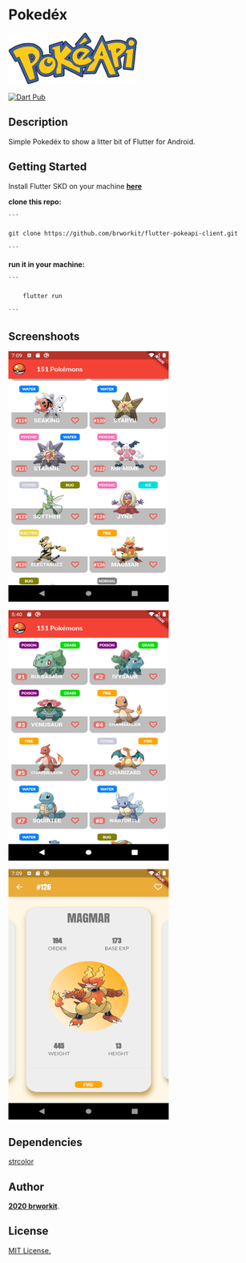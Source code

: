 # Pokedéx

<a href="https://pokeapi.co/"><img src="https://raw.githubusercontent.com/PokeAPI/media/master/logo/pokeapi_256.png" title="PokeApi" alt="PokeApi"></a>

<a href="https://pub.dev/packages/strcolor">
   <img alt="Dart Pub" src="https://img.shields.io/pub/v/strcolor.svg?color=green&style=flat-square" />
</a>

## Description
Simple Pokedéx to show a litter bit of Flutter for Android.

## Getting Started 
Install Flutter SKD on your machine [**here**](https://flutter.dev/docs/get-started/install)

**clone this repo:**

    ```

    git clone https://github.com/brworkit/flutter-pokeapi-client.git
    
    ```
**run it in your machine:**

    ```
        
        flutter run
    
    ```
## Screenshoots

<a href="https://pub.dev/packages/strcolor"><img src="https://github.com/brworkit/flutter-pokeapi-client/blob/clean-code/screenshots/1.png" width="320" height="500" title="PokeApi Client" alt="brworkit"></a>

<a href="https://pub.dev/packages/strcolor"><img src="https://github.com/brworkit/flutter-pokeapi-client/blob/clean-code/screenshots/2.png" width="320" height="500" title="PokeApi Client" alt="brworkit"></a>

<a href="https://pub.dev/packages/strcolor"><img src="https://github.com/brworkit/flutter-pokeapi-client/blob/clean-code/screenshots/3.png" width="320" height="500" title="PokeApi Client" alt="brworkit"></a>



## Dependencies

[strcolor](https://pub.dev/packages/strcolor)

## Author

[**2020 brworkit**](https://github.com/brworkit).

## License
[MIT License.](https://opensource.org/licenses/MIT)    
